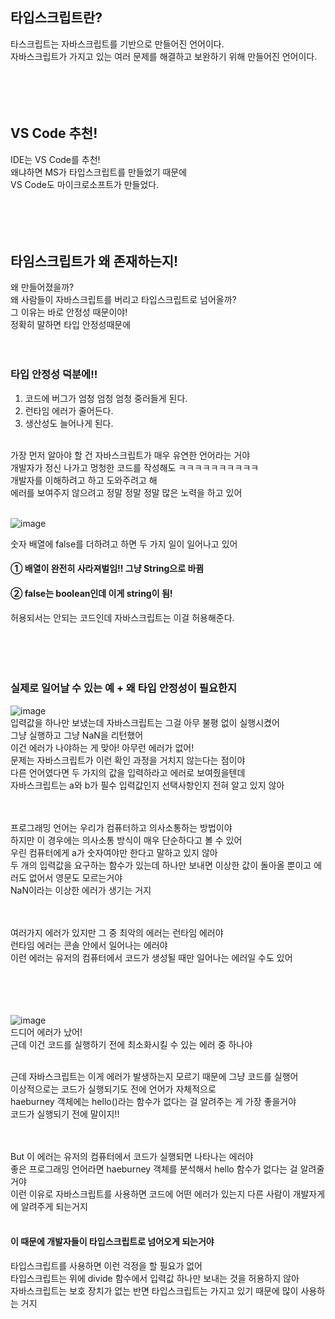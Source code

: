 ## 타입스크립트란?
타스크립트는 자바스크립트를 기반으로 만들어진 언어이다.<br>
자바스크립트가 가지고 있는 여러 문제를 해결하고 보완하기 위해 만들어진 언어이다.<br><br><br><br><br>

## VS Code 추천! 
IDE는 VS Code를 추천!<br>
왜냐하면 MS가 타입스크립트를 만들었기 때문에<br>
VS Code도 마이크로소프트가 만들었다.<br><br><br><br><br>

## 타임스크립트가 왜 존재하는지! 
왜 만들어졌을까?<br>
왜 사람들이 자바스크립트를 버리고 타입스크립트로 넘어올까?<br>
그 이유는 바로 안정성 때문이야! <br>
정확히 말하면 타입 안정성때문에<br><br><br>

### 타입 안정성 덕분에!!
1. 코드에 버그가 엄청 엄청 엄청 중러들게 된다.<br>
2. 런타임 에러가 줄어든다.<br>
3. 생산성도 늘어나게 된다.<br><br>

가장 먼저 알아야 할 건 자바스크립트가 매우 유연한 언어라는 거야<br>
개발자가 정신 나가고 멍청한 코드를 작성해도 ㅋㅋㅋㅋㅋㅋㅋㅋㅋㅋ<br>
개발자를 이해하려고 하고 도와주려고 해 <br>
에러를 보여주지 않으려고 정말 정말 정말 많은 노력을 하고 있어<br><br>

![image](https://user-images.githubusercontent.com/76997276/175005043-7730fdcc-6bc5-4cc8-8453-48231cd8be46.png) <br>

숫자 배열에 false를 더하려고 하면 두 가지 일이 일어나고 있어<br>
#### ① 배열이 완전히 사라져벌임!! 그냥 String으로 바뀜<br> 
#### ② false는 boolean인데 이게 string이 됨!<br>

허용되서는 안되는 코드인데 자바스크립트는 이걸 허용해준다.<br><br><br><br><br>

### 실제로 일어날 수 있는 예 + 왜 타입 안정성이 필요한지
![image](https://user-images.githubusercontent.com/76997276/175007146-ae838e45-73ee-4423-9e4d-0692107feec5.png)
<br>
입력값을 하나만 보냈는데 자바스크립트는 그걸 아무 불평 없이 실행시켰어<br>
그냥 실행하고 그냥 NaN을 리턴했어<br>
이건 에러가 나야하는 게 맞아! 아무런 에러가 없어!<br>
문제는 자바스크립트가 이런 확인 과정을 거치지 않는다는 점이야<br>
다른 언어였다면 두 가지의 값을 입력하라고 에러로 보여줬을텐데<br>
자바스크립트는 a와 b가 필수 입력값인지 선택사항인지 전혀 알고 있지 않아<br><br><br>

프로그래밍 언어는 우리가 컴퓨터하고 의사소통하는 방법이야 <br>
하지만 이 경우에는 의사소통 방식이 매우 단순하다고 볼 수 있어<br>
우린 컴퓨터에게 a가 숫자여야만 한다고 말하고 있지 않아<br>
두 개의 입력값을 요구하는 함수가 있는데 하나만 보내면 이상한 값이 돌아올 뿐이고 에러도 없어서 영문도 모르는거야<br>
NaN이라는 이상한 에러가 생기는 거지<br><br><br>

여러가지 에러가 있지만 그 중 최악의 에러는 런타임 에러야<br>
런타임 에러는 콘솔 안에서 일어나는 에러야<br>
이런 에러는 유저의 컴퓨터에서 코드가 생성될 때만 일어나는 에러일 수도 있어<br><br><br><br><br>

![image](https://user-images.githubusercontent.com/76997276/175054080-db04b336-9b3b-4129-8557-5b54640381a2.png)<br>
드디어 에러가 났어!<br>
근데 이건 코드를 실행하기 전에 최소화시킬 수 있는 에러 중 하나야<br><br>

근데 자바스크립트는 이게 에러가 발생하는지 모르기 때문에 그냥 코드를 실행어<br>
이상적으로는 코드가 실행되기도 전에 언어가 자체적으로 <br>
haeburney 객체에는 hello()라는 함수가 없다는 걸 알려주는 게 가장 좋을거야<br>
코드가 실행되기 전에 말이지!!<br><br><br>

But 이 에러는 유저의 컴퓨터에서 코드가 실행되면 나타나는 에러야<br>
좋은 프로그래밍 언어라면 haeburney 객체를 분석해서 hello 함수가 없다는 걸 알려줄거야<br>
이런 이유로 자바스크립트를 사용하면 코드에 어떤 에러가 있는지 다른 사람이 개발자게에 알려주게 되는거지<br><br>

#### 이 때문에 개발자들이 타입스크립트로 넘어오게 되는거야<br>
타입스크립트를 사용하면 이런 걱정을 할 필요가 없어<br>
타입스크립트는 위에 divide 함수에서 입력값 하나만 보내는 것을 허용하지 않아<br>
자바스크립트는 보호 장치가 없는 반면 타입스크립트는 가지고 있기 때문에 많이 사용하는 거지<br>













